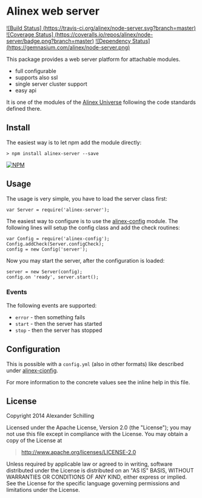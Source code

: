 Alinex web server
=================================================

[![Build Status] (https://travis-ci.org/alinex/node-server.svg?branch=master)](https://travis-ci.org/alinex/node-server) 
[![Coverage Status] (https://coveralls.io/repos/alinex/node-server/badge.png?branch=master)](https://coveralls.io/r/alinex/node-server?branch=master)
[![Dependency Status] (https://gemnasium.com/alinex/node-server.png)](https://gemnasium.com/alinex/node-server)

This package provides a web server platform for attachable modules.

- full configurable
- supports also ssl
- single server cluster support
- easy api

It is one of the modules of the [Alinex Universe](http://alinex.github.io/node-alinex)
following the code standards defined there.


Install
-------------------------------------------------

The easiest way is to let npm add the module directly:

    > npm install alinex-server --save

[![NPM](https://nodei.co/npm/alinex-server.png?downloads=true&stars=true)](https://nodei.co/npm/alinex-server/)


Usage
-------------------------------------------------

The usage is very simple, you have to load the server class first:

    var Server = require('alinex-server');

The easiest way to configure is to use the 
[alinex-config](http://alinex.github.io/node-config) module. The following lines
will setup the config class and add the check routines:

    var Config = require('alinex-config');
    Config.addCheck(Server.configCheck);
    config = new Config('server');

Now you may start the server, after the configuration is loaded:

    server = new Server(config);
    config.on 'ready', server.start(); 

### Events

The following events are supported:

- `error` - then something fails
- `start` - then the server has started
- `stop` - then the server has stopped


Configuration
-------------------------------------------------

This is possible with a `config.yml` (also in other formats) like described
under [alinex-cionfig](http://alinex.github.io/node-config).

For more information to the concrete values see the inline help in this file.


License
-------------------------------------------------

Copyright 2014 Alexander Schilling

Licensed under the Apache License, Version 2.0 (the "License");
you may not use this file except in compliance with the License.
You may obtain a copy of the License at

>  <http://www.apache.org/licenses/LICENSE-2.0>

Unless required by applicable law or agreed to in writing, software
distributed under the License is distributed on an "AS IS" BASIS,
WITHOUT WARRANTIES OR CONDITIONS OF ANY KIND, either express or implied.
See the License for the specific language governing permissions and
limitations under the License.
